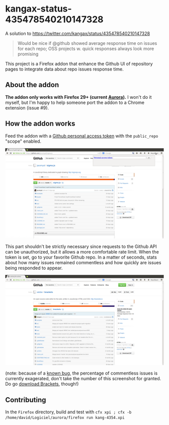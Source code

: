 kangax-status-435478540210147328
================================

A solution to https://twitter.com/kangax/status/435478540210147328

> Would be nice if @github showed average response time on issues for each repo; OSS projects w. quick responses always look more promising

This project is a Firefox addon that enhance the Github UI of repository pages to integrate data about repo issues response time.

## About the addon

**The addon only works with Firefox 29+ (current [Aurora](http://www.mozilla.org/en-US/firefox/aurora/)).** I won't do it myself, but I'm happy to help someone port the addon to a Chrome extension (issue #9).

## How the addon works

Feed the addon with a [Github personal access token](https://github.com/blog/1509-personal-api-tokens) with the `public_repo` "scope" enabled.

![Token panel in the top-right corner](img/token-panel.png)

This part shouldn't be strictly necessary since requests to the Github API can be unauthorized, but it allows a more comfortable rate limit.
When the token is set, go to your favorite Github repo. In a matter of seconds, stats about how many issues remained commentless and how quickly are issues being responded to appear.

![Stats integrated under "Issues"](img/integrated-stats.png)

(note: because of a [known bug](https://github.com/DavidBruant/kangax-status-435478540210147328/issues/3), the percentage of commentless issues is currently exagerated, don't take the number of this screenshot for granted. Do go [download Brackets](http://download.brackets.io/), though!)


## Contributing 

In the `Firefox` directory, build and test with
`cfx xpi ; cfx -b /home/david/Logiciel/aurora/firefox run kang-4354.xpi`

